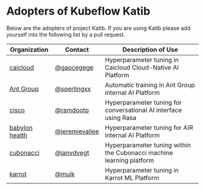 # Adopters of Kubeflow Katib

Below are the adopters of project Katib. If you are using Katib
please add yourself into the following list by a pull request.

| Organization | Contact | Description of Use |
| ------------ | ------- | ------------------ |
| [caicloud](https://caicloud.io/) |[@gaocegege](https://github.com/gaocegege) | Hyperparameter tuning in Caicloud Cloud-Native AI Platform |
| [Ant Group](https://www.antgroup.com/) |[@sperlingxx](https://github.com/sperlingxx) | Automatic training in Ant Group internal AI Platform |
| [cisco](https://cisco.com/) |[@ramdootp](https://github.com/ramdootp) | Hyperparameter tuning for conversational AI interface using Rasa |
| [babylon health](https://www.babylonhealth.com/) |[@jeremievallee](https://github.com/jeremievallee) | Hyperparameter tuning for AIR internal AI Platform |
| [cubonacci](https://www.cubonacci.com) |[@janvdvegt](https://github.com/janvdvegt) | Hyperparameter tuning within the Cubonacci machine learning platform |
| [karrot](https://uk.karrotmarket.com/) |[@muik](https://github.com/muik) | Hyperparameter tuning in Karrot ML Platform |
